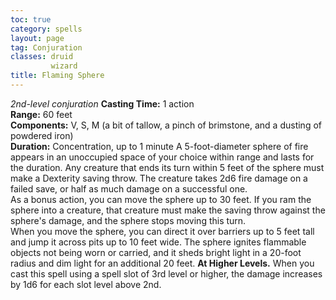 ```yaml
---
toc: true
category: spells
layout: page
tag: Conjuration
classes: druid
         wizard
title: Flaming Sphere 
---
```

_2nd-level conjuration_ 
**Casting Time:** 1 action    
**Range:** 60 feet    
**Components:** V, S, M (a bit of tallow, a pinch of brimstone, and a dusting of powdered iron)    
**Duration:** Concentration, up to 1 minute 
A 5-foot-diameter sphere of fire appears in an unoccupied space of your choice within range and lasts for the duration. Any creature that ends its turn within 5 feet of the sphere must make a Dexterity saving throw. The creature takes 2d6 fire damage on a failed save, or half as much damage on a successful one.    
As a bonus action, you can move the sphere up to 30 feet. If you ram the sphere into a creature, that creature must make the saving throw against the sphere's damage, and the sphere stops moving this turn.    
When you move the sphere, you can direct it over barriers up to 5 feet tall and jump it across pits up to 10 feet wide. The sphere ignites flammable objects not being worn or carried, and it sheds bright light in a 20-foot radius and dim light for an additional 20 feet. 
**At Higher Levels.** When you cast this spell using a spell slot of 3rd level or higher, the damage increases by 1d6 for each slot level above 2nd. 